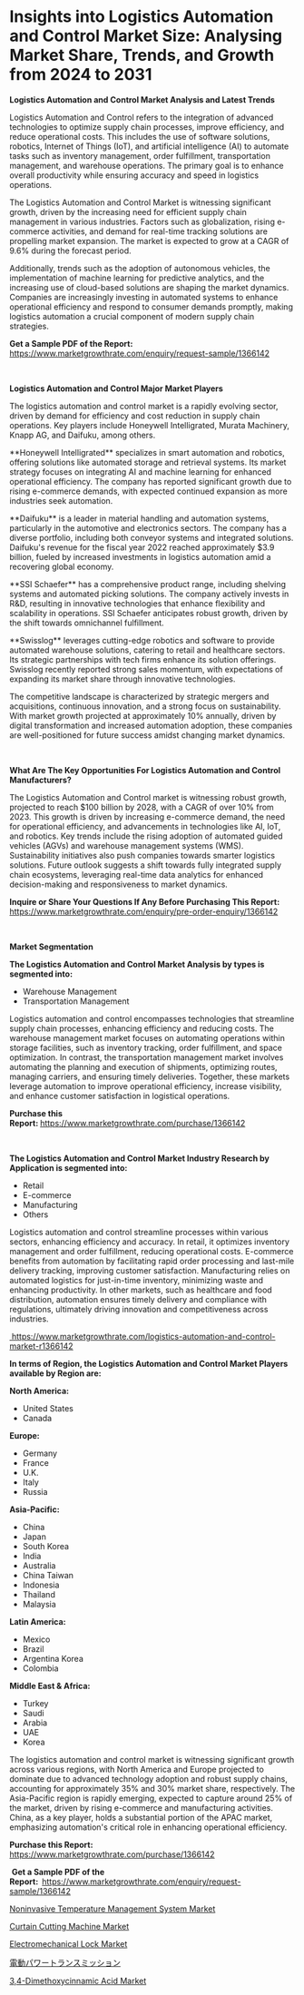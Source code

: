 <p><h1>Insights into Logistics Automation and Control Market Size: Analysing Market Share, Trends, and Growth from 2024 to 2031</h1></p><p><strong>Logistics Automation and Control Market Analysis and Latest Trends</strong></p>
<p><p>Logistics Automation and Control refers to the integration of advanced technologies to optimize supply chain processes, improve efficiency, and reduce operational costs. This includes the use of software solutions, robotics, Internet of Things (IoT), and artificial intelligence (AI) to automate tasks such as inventory management, order fulfillment, transportation management, and warehouse operations. The primary goal is to enhance overall productivity while ensuring accuracy and speed in logistics operations.</p><p>The Logistics Automation and Control Market is witnessing significant growth, driven by the increasing need for efficient supply chain management in various industries. Factors such as globalization, rising e-commerce activities, and demand for real-time tracking solutions are propelling market expansion. The market is expected to grow at a CAGR of 9.6% during the forecast period. </p><p>Additionally, trends such as the adoption of autonomous vehicles, the implementation of machine learning for predictive analytics, and the increasing use of cloud-based solutions are shaping the market dynamics. Companies are increasingly investing in automated systems to enhance operational efficiency and respond to consumer demands promptly, making logistics automation a crucial component of modern supply chain strategies.</p></p>
<p><strong>Get a Sample PDF of the Report:&nbsp;</strong> <a href="https://www.marketgrowthrate.com/enquiry/request-sample/1366142">https://www.marketgrowthrate.com/enquiry/request-sample/1366142</a></p>
<p>&nbsp;</p>
<p><strong>Logistics Automation and Control Major Market Players</strong></p>
<p><p>The logistics automation and control market is a rapidly evolving sector, driven by demand for efficiency and cost reduction in supply chain operations. Key players include Honeywell Intelligrated, Murata Machinery, Knapp AG, and Daifuku, among others.</p><p>**Honeywell Intelligrated** specializes in smart automation and robotics, offering solutions like automated storage and retrieval systems. Its market strategy focuses on integrating AI and machine learning for enhanced operational efficiency. The company has reported significant growth due to rising e-commerce demands, with expected continued expansion as more industries seek automation.</p><p>**Daifuku** is a leader in material handling and automation systems, particularly in the automotive and electronics sectors. The company has a diverse portfolio, including both conveyor systems and integrated solutions. Daifuku's revenue for the fiscal year 2022 reached approximately $3.9 billion, fueled by increased investments in logistics automation amid a recovering global economy.</p><p>**SSI Schaefer** has a comprehensive product range, including shelving systems and automated picking solutions. The company actively invests in R&D, resulting in innovative technologies that enhance flexibility and scalability in operations. SSI Schaefer anticipates robust growth, driven by the shift towards omnichannel fulfillment.</p><p>**Swisslog** leverages cutting-edge robotics and software to provide automated warehouse solutions, catering to retail and healthcare sectors. Its strategic partnerships with tech firms enhance its solution offerings. Swisslog recently reported strong sales momentum, with expectations of expanding its market share through innovative technologies.</p><p>The competitive landscape is characterized by strategic mergers and acquisitions, continuous innovation, and a strong focus on sustainability. With market growth projected at approximately 10% annually, driven by digital transformation and increased automation adoption, these companies are well-positioned for future success amidst changing market dynamics.</p></p>
<p>&nbsp;</p>
<p><strong>What Are The Key Opportunities For Logistics Automation and Control Manufacturers?</strong></p>
<p><p>The Logistics Automation and Control market is witnessing robust growth, projected to reach $100 billion by 2028, with a CAGR of over 10% from 2023. This growth is driven by increasing e-commerce demand, the need for operational efficiency, and advancements in technologies like AI, IoT, and robotics. Key trends include the rising adoption of automated guided vehicles (AGVs) and warehouse management systems (WMS). Sustainability initiatives also push companies towards smarter logistics solutions. Future outlook suggests a shift towards fully integrated supply chain ecosystems, leveraging real-time data analytics for enhanced decision-making and responsiveness to market dynamics.</p></p>
<p><strong>Inquire or Share Your Questions If Any Before Purchasing This Report:</strong> <a href="https://www.marketgrowthrate.com/enquiry/pre-order-enquiry/1366142">https://www.marketgrowthrate.com/enquiry/pre-order-enquiry/1366142</a></p>
<p>&nbsp;</p>
<p><strong>Market Segmentation</strong></p>
<p><strong>The Logistics Automation and Control Market Analysis by types is segmented into:</strong></p>
<p><ul><li>Warehouse Management</li><li>Transportation Management</li></ul></p>
<p><p>Logistics automation and control encompasses technologies that streamline supply chain processes, enhancing efficiency and reducing costs. The warehouse management market focuses on automating operations within storage facilities, such as inventory tracking, order fulfillment, and space optimization. In contrast, the transportation management market involves automating the planning and execution of shipments, optimizing routes, managing carriers, and ensuring timely deliveries. Together, these markets leverage automation to improve operational efficiency, increase visibility, and enhance customer satisfaction in logistical operations.</p></p>
<p><strong>Purchase this Report:&nbsp;</strong><a href="https://www.marketgrowthrate.com/purchase/1366142">https://www.marketgrowthrate.com/purchase/1366142</a></p>
<p>&nbsp;</p>
<p><strong>The Logistics Automation and Control Market Industry Research by Application is segmented into:</strong></p>
<p><ul><li>Retail</li><li>E-commerce</li><li>Manufacturing</li><li>Others</li></ul></p>
<p><p>Logistics automation and control streamline processes within various sectors, enhancing efficiency and accuracy. In retail, it optimizes inventory management and order fulfillment, reducing operational costs. E-commerce benefits from automation by facilitating rapid order processing and last-mile delivery tracking, improving customer satisfaction. Manufacturing relies on automated logistics for just-in-time inventory, minimizing waste and enhancing productivity. In other markets, such as healthcare and food distribution, automation ensures timely delivery and compliance with regulations, ultimately driving innovation and competitiveness across industries.</p></p>
<p><a href="https://www.marketgrowthrate.com/logistics-automation-and-control-market-r1366142">&nbsp;https://www.marketgrowthrate.com/logistics-automation-and-control-market-r1366142</a></p>
<p><strong>In terms of Region, the Logistics Automation and Control Market Players available by Region are:</strong></p>
<p>
    <p> <strong> North America: </strong>
        <ul>
            <li>United States</li>
            <li>Canada</li>
        </ul>
        </p> 
    <p> <strong> Europe: </strong>
        <ul>
            <li>Germany</li>
            <li>France</li>
            <li>U.K.</li>
            <li>Italy</li>
            <li>Russia</li>
        </ul>
        </p> 
    <p> <strong> Asia-Pacific: </strong>
        <ul>
            <li>China</li>
            <li>Japan</li>
            <li>South Korea</li>
            <li>India</li>
            <li>Australia</li>
            <li>China Taiwan</li>
            <li>Indonesia</li>
            <li>Thailand</li>
            <li>Malaysia</li>
        </ul>
        </p> 
    <p> <strong> Latin America: </strong>
        <ul>
            <li>Mexico</li>
            <li>Brazil</li>
            <li>Argentina Korea</li>
            <li>Colombia</li>
        </ul>
        </p> 
    <p> <strong> Middle East & Africa: </strong>
        <ul>
            <li>Turkey</li>
            <li>Saudi</li>
            <li>Arabia</li>
            <li>UAE</li>
            <li>Korea</li>
        </ul>
    </p>
    </p>
<p><p>The logistics automation and control market is witnessing significant growth across various regions, with North America and Europe projected to dominate due to advanced technology adoption and robust supply chains, accounting for approximately 35% and 30% market share, respectively. The Asia-Pacific region is rapidly emerging, expected to capture around 25% of the market, driven by rising e-commerce and manufacturing activities. China, as a key player, holds a substantial portion of the APAC market, emphasizing automation's critical role in enhancing operational efficiency.</p></p>
<p><strong>Purchase this Report: </strong><a href="https://www.marketgrowthrate.com/purchase/1366142">https://www.marketgrowthrate.com/purchase/1366142</a></p>
<p>&nbsp;<strong>Get a Sample PDF of the Report:&nbsp;&nbsp;</strong><a href="https://www.marketgrowthrate.com/enquiry/request-sample/1366142">https://www.marketgrowthrate.com/enquiry/request-sample/1366142</a></p>
<p><strong></strong></p>
<p><p><a href="https://github.com/tamvrosiya/Market-Research-Report-List-6/blob/main/noninvasive-temperature-management-system-market.md">Noninvasive Temperature Management System Market</a></p><p><a href="https://www.linkedin.com/pulse/curtain-cutting-machine-market2024-2031-industry-insights-ojdqf">Curtain Cutting Machine Market</a></p><p><a href="https://www.linkedin.com/pulse/future-innovation-global-electromechanical-lock-market-46caf">Electromechanical Lock Market</a></p><p><a href="https://medium.com/@ethantreutel/%E9%9B%BB%E5%8A%9B%E9%80%81%E9%9B%BB%E7%94%A3%E6%A5%AD%E3%82%BB%E3%82%AF%E3%82%BF%E3%83%BC-2024%E5%B9%B4%E3%81%8B%E3%82%892031%E5%B9%B4%E3%81%BE%E3%81%A7%E3%81%AE%E5%B8%82%E5%A0%B4%E5%8B%95%E5%90%91%E3%81%A8%E5%B0%86%E6%9D%A5%E3%81%AE%E3%82%B7%E3%83%8A%E3%83%AA%E3%82%AA-6ddf6e1d81d5?postPublishedType=repub">電動パワートランスミッション</a></p><p><a href="https://medium.com/@aishahocikgt/evaluating-global-3-4-dimethoxycinnamic-acid-market-trends-and-growth-opportunities-by-region-type-34a6ec778cb7?postPublishedType=repub">3,4-Dimethoxycinnamic Acid Market</a></p></p>